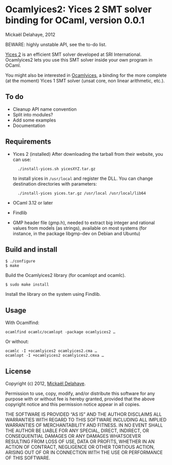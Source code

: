 Ocamlyices2: Yices 2 SMT solver binding for OCaml, version 0.0.1
================================================================
Mickaël Delahaye, 2012

BEWARE: highly unstable API, see the to-do list.

[Yices 2][1] is an efficient SMT solver developed at SRI International.
Ocamlyices2 lets you use this SMT solver inside your own program in OCaml.

You might also be interested in [Ocamlyices][2], a binding for the more complete
(at the moment) Yices 1 SMT solver (unsat core, non linear arithmetic, etc.).

To do
-----

* Cleanup API name convention
* Split into modules?
* Add some examples
* Documentation

Requirements
------------

* Yices 2 (installed)
  After downloading the tarball from their website, you can use:

        ./install-yices.sh yicesXYZ.tar.gz

  to install yices in `/usr/local` and
  register the DLL. You can change destination directories with parameters:

        ./install-yices yices.tar.gz /usr/local /usr/local/lib64

* OCaml 3.12 or later

* Findlib

* GMP header file (gmp.h), needed to extract big integer and rational values
  from models (as strings), available on most systems (for instance, in the
  package libgmp-dev on Debian and Ubuntu)


Build and install
-----------------

    $ ./configure
    $ make

Build the Ocamlyices2 library (for ocamlopt and ocamlc).

    $ sudo make install

Install the library on the system using Findlib.

Usage
-----

With Ocamlfind:

    ocamlfind ocamlc/ocamlopt -package ocamlyices2 …

Or without:

    ocamlc -I +ocamlyices2 ocamlyices2.cma …
    ocamlopt -I +ocamlyices2 ocamlyices2.cmxa …

License
-------

Copyright (c) 2012, [Mickaël Delahaye][3].

Permission to use, copy, modify, and/or distribute this software for any purpose
with or without fee is hereby granted, provided that the above copyright notice
and this permission notice appear in all copies.

THE SOFTWARE IS PROVIDED “AS IS” AND THE AUTHOR DISCLAIMS ALL WARRANTIES WITH
REGARD TO THIS SOFTWARE INCLUDING ALL IMPLIED WARRANTIES OF MERCHANTABILITY AND
FITNESS. IN NO EVENT SHALL THE AUTHOR BE LIABLE FOR ANY SPECIAL, DIRECT,
INDIRECT, OR CONSEQUENTIAL DAMAGES OR ANY DAMAGES WHATSOEVER RESULTING FROM LOSS
OF USE, DATA OR PROFITS, WHETHER IN AN ACTION OF CONTRACT, NEGLIGENCE OR OTHER
TORTIOUS ACTION, ARISING OUT OF OR IN CONNECTION WITH THE USE OR PERFORMANCE OF
THIS SOFTWARE.


[1]: http://yices.csl.sri.com/
[2]: https://github.com/polazarus/ocamlyices
[3]: http://micdel.fr
